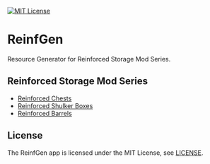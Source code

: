 [![MIT License](https://img.shields.io/static/v1?label=licence&message=MIT&color=blue)](./LICENSE)

# ReinfGen

Resource Generator for Reinforced Storage Mod Series.

## Reinforced Storage Mod Series

- [Reinforced Chests](https://github.com/Aton-Kish/reinforced-chests)
- [Reinforced Shulker Boxes](https://github.com/Aton-Kish/reinforced-shulker-boxes)
- [Reinforced Barrels](https://github.com/Aton-Kish/reinforced-barrels)

## License

The ReinfGen app is licensed under the MIT License, see [LICENSE](./LICENSE).
